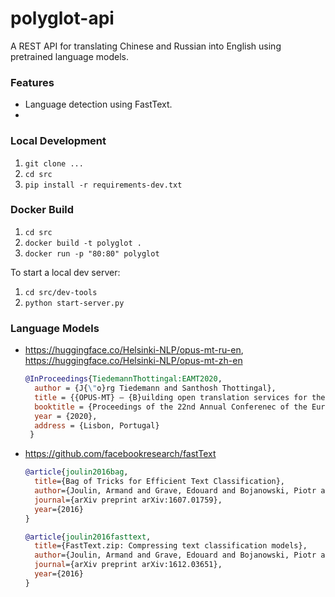 # polyglot-api
A REST API for translating Chinese and Russian into English using pretrained language models.


### Features
- Language detection using FastText.
- 


### Local Development
1. `git clone ...`
2. `cd src`
3. `pip install -r requirements-dev.txt`

### Docker Build
1. `cd src`
2. `docker build -t polyglot .`
3. `docker run -p "80:80" polyglot`

To start a local dev server:
1. `cd src/dev-tools`
2. `python start-server.py`


### Language Models
- https://huggingface.co/Helsinki-NLP/opus-mt-ru-en, https://huggingface.co/Helsinki-NLP/opus-mt-zh-en
  ```bibtex
  @InProceedings{TiedemannThottingal:EAMT2020,
    author = {J{\"o}rg Tiedemann and Santhosh Thottingal},
    title = {{OPUS-MT} — {B}uilding open translation services for the {W}orld},
    booktitle = {Proceedings of the 22nd Annual Conferenec of the European Association for Machine Translation (EAMT)},
    year = {2020},
    address = {Lisbon, Portugal}
   }
  ```
- https://github.com/facebookresearch/fastText
  ```bibtex
  @article{joulin2016bag,
    title={Bag of Tricks for Efficient Text Classification},
    author={Joulin, Armand and Grave, Edouard and Bojanowski, Piotr and Mikolov, Tomas},
    journal={arXiv preprint arXiv:1607.01759},
    year={2016}
  }
  ```
  ```bibtex
  @article{joulin2016fasttext,
    title={FastText.zip: Compressing text classification models},
    author={Joulin, Armand and Grave, Edouard and Bojanowski, Piotr and Douze, Matthijs and J{\'e}gou, H{\'e}rve and Mikolov, Tomas},
    journal={arXiv preprint arXiv:1612.03651},
    year={2016}
  }
  ```
